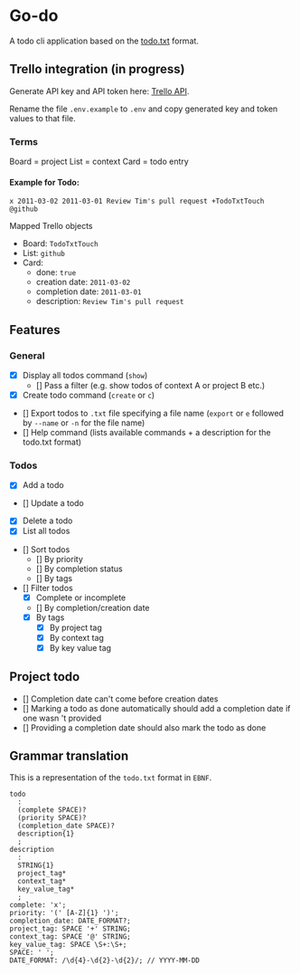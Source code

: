 # Go-do
A todo cli application based on the [todo.txt](https://github.com/todotxt/todo.txt) format.

## Trello integration (in progress)
Generate API key and API token here: [Trello API](https://developer.atlassian.com/cloud/trello/guides/rest-api/api-introduction/).

Rename the file `.env.example` to `.env` and copy generated key and token values to that file.

### Terms
Board = project
List = context
Card = todo entry

#### Example for Todo:
```
x 2011-03-02 2011-03-01 Review Tim's pull request +TodoTxtTouch @github
```

Mapped Trello objects
- Board: `TodoTxtTouch`
- List: `github`
- Card: 
  - done: `true`
  - creation date: `2011-03-02`
  - completion date: `2011-03-01`
  - description: `Review Tim's pull request`

## Features
### General
- [x] Display all todos command (`show`)
    - [] Pass a filter (e.g. show todos of context A or project B etc.) 
- [x] Create todo command (`create` or `c`)
- [] Export todos to `.txt` file specifying a file name (`export` or `e` followed by `--name` or `-n` for the file name)
- [] Help command (lists available commands + a description for the todo.txt format)

### Todos
- [x] Add a todo
- [] Update a todo
- [x] Delete a todo
- [x] List all todos
- [] Sort todos
  - [] By priority
  - [] By completion status
  - [] By tags
- [] Filter todos
  - [x] Complete or incomplete
  - [] By completion/creation date
  - [x] By tags
    - [x] By project tag
    - [x] By context tag
    - [x] By key value tag

## Project todo
- [] Completion date can't come before creation dates
- [] Marking a todo as done automatically should add a completion date if one wasn 't provided
- [] Providing a completion date should also mark the todo as done

## Grammar translation
This is a representation of the `todo.txt` format in `EBNF`.
```
todo
  : 
  (complete SPACE)?
  (priority SPACE)?
  (completion_date SPACE)?
  description{1}
  ;
description
  : 
  STRING{1}
  project_tag*
  context_tag*
  key_value_tag*
  ;
complete: 'x';
priority: '(' [A-Z]{1} ')';
completion_date: DATE_FORMAT?;
project_tag: SPACE '+' STRING;
context_tag: SPACE '@' STRING;
key_value_tag: SPACE \S+:\S+;
SPACE: ' ';
DATE_FORMAT: /\d{4}-\d{2}-\d{2}/; // YYYY-MM-DD
```